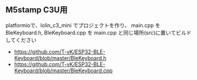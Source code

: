 
## M5stamp C3U用

platformioで、lolin_c3_mini でプロジェクトを作り、
main.cpp を  BleKeyboard.h, BleKeyboard.cpp を main.cpp と同じ場所(src)に置いてビルドしてください
  - https://github.com/T-vK/ESP32-BLE-Keyboard/blob/master/BleKeyboard.h
  - https://github.com/T-vK/ESP32-BLE-Keyboard/blob/master/BleKeyboard.cpp
